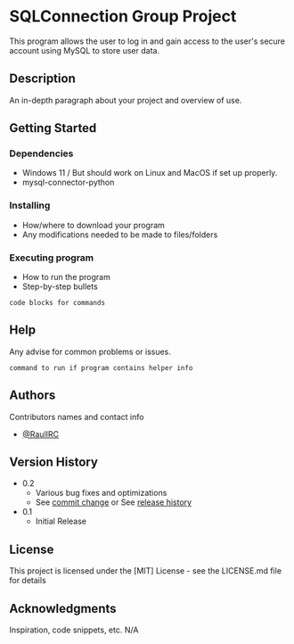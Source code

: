 # SQLConnection Group Project

This program allows the user to log in and gain access to the user's secure account using MySQL to store user data.

## Description

An in-depth paragraph about your project and overview of use.

## Getting Started

### Dependencies

* Windows 11 / But should work on Linux and MacOS if set up properly.
* mysql-connector-python

### Installing

* How/where to download your program
* Any modifications needed to be made to files/folders

### Executing program

* How to run the program
* Step-by-step bullets
```
code blocks for commands
```

## Help

Any advise for common problems or issues.
```
command to run if program contains helper info
```

## Authors

Contributors names and contact info
* [@RaulIRC](https://github.com/RaulIRC)

## Version History

* 0.2
    * Various bug fixes and optimizations
    * See [commit change]() or See [release history]()
* 0.1
    * Initial Release

## License

This project is licensed under the [MIT] License - see the LICENSE.md file for details

## Acknowledgments

Inspiration, code snippets, etc.
N/A
